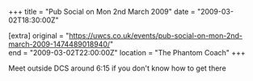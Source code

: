 +++
title = "Pub Social on Mon 2nd March 2009"
date = "2009-03-02T18:30:00Z"

[extra]
original = "https://uwcs.co.uk/events/pub-social-on-mon-2nd-march-2009-1474489018940/"    
end = "2009-03-02T22:00:00Z"
location = "The Phantom Coach"
+++

Meet outside DCS around 6:15 if you don't know how to get there

